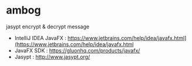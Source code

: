 # ambog
jasypt encrypt & decrypt message

* IntelliJ IDEA JavaFX : https://www.jetbrains.com/help/idea/javafx.html](https://www.jetbrains.com/help/idea/javafx.html
* JavaFX SDK : https://gluonhq.com/products/javafx/
* Jasypt : http://www.jasypt.org/
